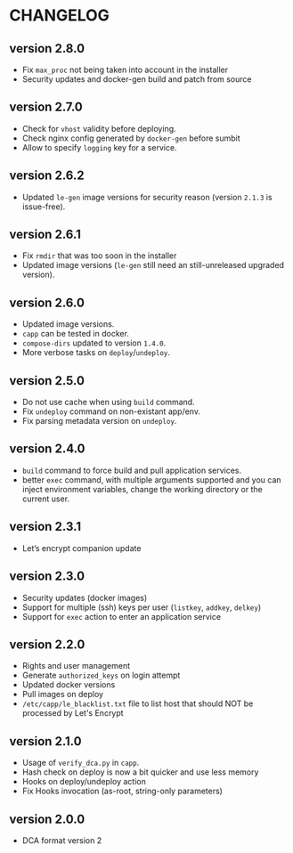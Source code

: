 CHANGELOG
=========

version 2.8.0
-------------
- Fix `max_proc` not being taken into account in the installer
- Security updates and docker-gen build and patch from source

version 2.7.0
-------------
- Check for `vhost` validity before deploying.
- Check nginx config generated by `docker-gen` before sumbit
- Allow to specify `logging` key for a service.

version 2.6.2
-------------
- Updated `le-gen` image versions for security reason (version `2.1.3` is issue-free).

version 2.6.1
-------------
- Fix `rmdir` that was too soon in the installer
- Updated image versions (`le-gen` still need an still-unreleased upgraded version).

version 2.6.0
-------------
- Updated image versions.
- `capp` can be tested in docker.
- `compose-dirs` updated to version `1.4.0`.
- More verbose tasks on `deploy`/`undeploy`.

version 2.5.0
-------------
- Do not use cache when using `build` command.
- Fix `undeploy` command on non-existant app/env.
- Fix parsing metadata version on `undeploy`.

version 2.4.0
-------------
- `build` command to force build and pull application services.
- better `exec` command, with multiple arguments supported and you can inject environment variables, change the working directory or the current user.

version 2.3.1
-------------
- Let’s encrypt companion update

version 2.3.0
-------------
- Security updates (docker images)
- Support for multiple (ssh) keys per user (`listkey`, `addkey`, `delkey`)
- Support for `exec` action to enter an application service

version 2.2.0
-------------
- Rights and user management
- Generate `authorized_keys` on login attempt
- Updated docker versions
- Pull images on deploy
- `/etc/capp/le_blacklist.txt` file to list host that should NOT be processed by Let's Encrypt

version 2.1.0
-------------
- Usage of `verify_dca.py` in `capp`.
- Hash check on deploy is now a bit quicker and use less memory
- Hooks on deploy/undeploy action
- Fix Hooks invocation (as-root, string-only parameters)

version 2.0.0
-------------
- DCA format version 2
